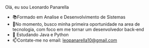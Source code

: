 Olá, eu sou Leonardo Panarella

- 📚Formado em Analise e Desenvolvimento de Sistemas
- 🔭No momento, busco minha primeira oportunidade na area de tecnologia, com foco em me tornar um desenvolvedor back-end
- 🌱 Estudando Java e Python
- 📫Contate-me no email: leopanarella10@gmail.com

